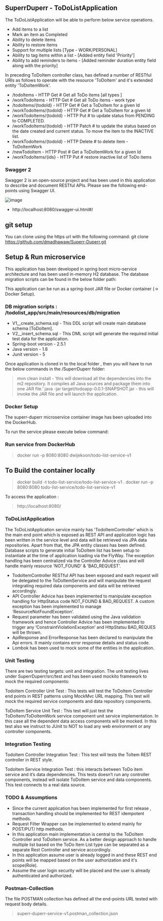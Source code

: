 ## SuperrDuperr - ToDoListApplication

The ToDoListApplication will be able to perform below service operations.

- Add items to a list
- Mark an item as Completed
- Ability to delete items
- Ability to restore items
- Support for multiple lists [Type - WORK/PERSONAL]
- Ability to tag items within a list - [Added entity field 'Priority']
- Ability to add reminders to items - [Added reminder duration entity field along with the priority]

In preceding ToDoItem controller class, has defined a number of RESTful URIs as follows to operate with the resource 'ToDoItem' and it's extended entity 'ToDoItemWork'.

- /todoItems 				- HTTP Get # Get all ToDo items [all types ]
- /workTodoItems 			- HTTP Get # Get all ToDo items - work type
- /todoItems/{todoId} 		- HTTP Get # Get a ToDoItem for a given Id
- /workTodoItems/{todoId} 	- HTTP Get # Get a ToDoItem for a given Id
- /workTodoItems/{todoId} 	- HTTP Put # to update status from PENDING to COMPLETED.
- /workTodoItems/{todoId} 	- HTTP Patch # to update the status based on the date created and current status. To move the item to the INACTIVE list.
- /workTodoItems/{todoId} 	- HTTP Delete # to delete item - ToDoItemWork
- /newTodoItem 				- HTTP Post # Get a ToDoItemWork for a given Id
- /workTodoItems/{ids} 		- HTTP Put # restore inactive list of ToDo items

### Swagger 2

Swagger 2 is an open-source project and has been used in this application to describe and document RESTful APIs.
Please see the following end-points using Swagger UI.

![image](https://user-images.githubusercontent.com/71108680/123565971-e399b380-d801-11eb-98ac-5a898257953e.png)

- http://localhost:8080/swagger-ui.html#/

## git setup

You can clone using the https url with the following command:
    git clone https://github.com/dmadhawaw/Superr-Duperr.git
    
## Setup & Run microservice

This application has been developed  in spring boot micro-service architecture and has been used in-memory H2 database. The database migration scripts can be found in the below folder path:

This application can be run  as a spring-boot JAR file or Docker container (-> Docker Setup).

### DB migration scripts : /todolist_app/src/main/resources/db/migration

- V1__create_schema.sql - This DDL script will create main database schema [ToDoItem].
- V2__insert_schema.sql - This DML script will generate the required initial test data for the application.
- Spring-boot version - 2.5.1
- Java version - 1.8
- Junit version - 5

Once application is cloned in to the local folder , then you will have to run the below commands in the /SuperrDuperr folder:

> mvn clean install - ‘this will download all the dependencies into the m2 repository. It compiles all Java sources and package them into one JAR file.’
> java -jar target/todoapp-0.0.1-SNAPSHOT.jar - this will invoke the JAR file and will launch the application.

### Docker Setup

The superr-duperr microservice container image has been uploaded into the DockerHub.

To run the service please execute below command:

### Run service from DockerHub
> docker run -p 8080:8080 dwijekoon/todo-list-service-v1


## To Build the container locally 
> docker build -t todo-list-service/todo-list-service-v1 .
> docker run -p 8080:8080 todo-list-service/todo-list-service-v1

To access the application : 
> http://localhost:8080/


### ToDoListApplication

The ToDoListApplication service mainly has 'TodoItemController' which is the main end point which is exposed as REST API and application logic has been written in the service level and data will be retrieved via JPA data repositories. Apart from that, the JPA entity classes has been defined. Database scripts to generate initial ToDoItem list has been setup to instantiate at the time of application loading via the FlyWay. The exception handling has been centralized via the Controller Advice class and will handle mainly resource 'NOT_FOUND' & 'BAD_REQUEST'.

- TodoItemController RESTful API has been exposed and each request will be delegated to the ToDoItemService and will manipulate the request integrating required data components and data will be retrieved accordingly.
- API Controller Advice has been implemented to manipulate exception handling for HttpStatus code NOT_FOUND & BAD_REQUEST. A custom exception has been implemented to manage ‘ResourceNotFoundException’.
- Request parameter has been validated using the Java validation framework and hence Controller Advice has been implemented to trigger any ‘ConstraintViolationException’ and HttpStatsu BAD_REQUES will be thrown.
- ApiResponse and ErrorResponse has been declared to manipulate the Api errors. It mainly contains error response details and status code.
- Lombok has been used to mock some of the entities in the application.

### Unit Testing
There are two testing targets: unit and integration.
The unit testing lives under SuperrDuperr/src/test and has been used mockito framework to mock the required components:

TodoItem Controller Unit Test : 
This tests will test the ToDoItem Controller end points in REST patterns using MockMvc URL mapping. This test will mock the required service components and data repository components.

ToDoItem Service Unit Test : 
This test will just test the ToDoItem/ToDoItemWork service component unit service implementation. In this case all the dependent data access components will be mocked. In this test also we instruct to JUnit to NOT to load any web environment or any controller components.

### Integration Testing
TodoItem Controller Integration Test : This test will tests the ToItem REST controller in REST style.

TodoItem Service Integration Test : this interacts between ToDo item service and it’s data dependencies. This tests doesn’t run any controller components, instead will isolate ToDoItem service and data components. This test connects to a real data source.

### TODO & Assumptions
- Since the current application has been implemented for first release , transaction handling should be implemented for REST idempotent methods.
- Request Filter Wrapper can be implemented to extend mainly for POST/PUT/ http methods.
- In this application main implementation is central to the ToDoItem Controller and ToDoItem service. As a better design approach to handle multiple list based on the ToDo Item List type can be separated as a separate Rest Controller and service accordingly.
- In this application assume user is already logged in and these REST end points will be mapped based on the user authorization and it's scope(Role).
- Assume the user login security will be placed and the user is already authenticated and authorized.

### Postman-Collection
The file POSTMAN collection has defined all the end-points URL tested with request body details.
> superr-duperr-service-v1.postman_collection.json

